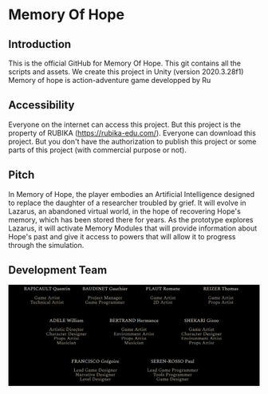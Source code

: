 # Memory Of Hope

## Introduction

This is the official GitHub for Memory Of Hope. This git contains all the scripts and assets. We create this project in Unity (version 2020.3.28f1)
Memory of hope is action-adventure game developped by Ru

## Accessibility 
Everyone on the internet can access this project. But this project is the property of RUBIKA (https://rubika-edu.com/). Everyone can download this project. But you don't have the authorization to publish this project or some parts of this project (with commercial purpose or not).

## Pitch
In Memory of Hope, the player embodies an Artificial Intelligence designed to replace the daughter of a researcher troubled by grief.
It will evolve in Lazarus, an abandoned virtual world, in the hope of recovering Hope's memory, which has been stored there for years.
As the prototype explores Lazarus, it will activate Memory Modules that will provide information about Hope's past and give it access to powers that will allow it to progress through the simulation.

## Development Team

![](ReadMe/DevelopmentTeam.PNG)


